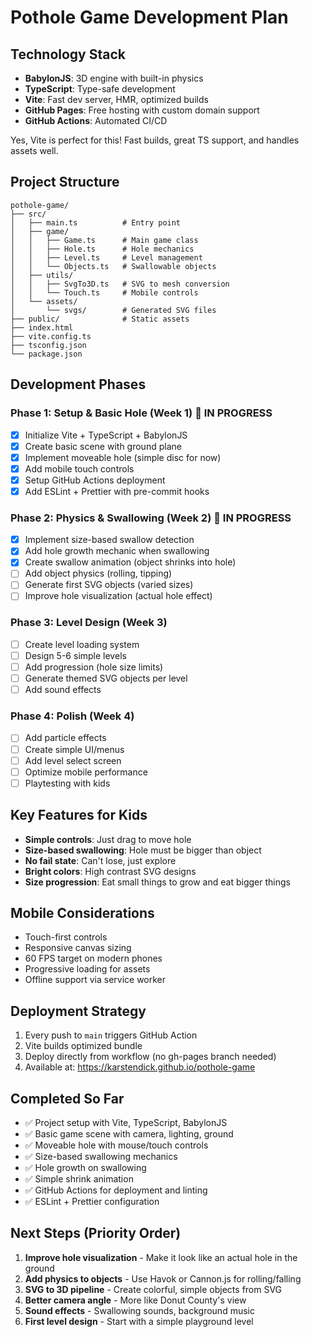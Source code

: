 # Pothole Game Development Plan

## Technology Stack
- **BabylonJS**: 3D engine with built-in physics
- **TypeScript**: Type-safe development
- **Vite**: Fast dev server, HMR, optimized builds
- **GitHub Pages**: Free hosting with custom domain support
- **GitHub Actions**: Automated CI/CD

Yes, Vite is perfect for this! Fast builds, great TS support, and handles assets well.

## Project Structure
```
pothole-game/
├── src/
│   ├── main.ts          # Entry point
│   ├── game/
│   │   ├── Game.ts      # Main game class
│   │   ├── Hole.ts      # Hole mechanics
│   │   ├── Level.ts     # Level management
│   │   └── Objects.ts   # Swallowable objects
│   ├── utils/
│   │   ├── SvgTo3D.ts   # SVG to mesh conversion
│   │   └── Touch.ts     # Mobile controls
│   └── assets/
│       └── svgs/        # Generated SVG files
├── public/              # Static assets
├── index.html
├── vite.config.ts
├── tsconfig.json
└── package.json
```

## Development Phases

### Phase 1: Setup & Basic Hole (Week 1) 🚧 IN PROGRESS
- [x] Initialize Vite + TypeScript + BabylonJS
- [x] Create basic scene with ground plane
- [x] Implement moveable hole (simple disc for now)
- [x] Add mobile touch controls
- [x] Setup GitHub Actions deployment
- [x] Add ESLint + Prettier with pre-commit hooks

### Phase 2: Physics & Swallowing (Week 2) 🚧 IN PROGRESS
- [x] Implement size-based swallow detection
- [x] Add hole growth mechanic when swallowing
- [x] Create swallow animation (object shrinks into hole)
- [ ] Add object physics (rolling, tipping)
- [ ] Generate first SVG objects (varied sizes)
- [ ] Improve hole visualization (actual hole effect)

### Phase 3: Level Design (Week 3)
- [ ] Create level loading system
- [ ] Design 5-6 simple levels
- [ ] Add progression (hole size limits)
- [ ] Generate themed SVG objects per level
- [ ] Add sound effects

### Phase 4: Polish (Week 4)
- [ ] Add particle effects
- [ ] Create simple UI/menus
- [ ] Add level select screen
- [ ] Optimize mobile performance
- [ ] Playtesting with kids

## Key Features for Kids
- **Simple controls**: Just drag to move hole
- **Size-based swallowing**: Hole must be bigger than object
- **No fail state**: Can't lose, just explore
- **Bright colors**: High contrast SVG designs
- **Size progression**: Eat small things to grow and eat bigger things

## Mobile Considerations
- Touch-first controls
- Responsive canvas sizing
- 60 FPS target on modern phones
- Progressive loading for assets
- Offline support via service worker

## Deployment Strategy
1. Every push to `main` triggers GitHub Action
2. Vite builds optimized bundle
3. Deploy directly from workflow (no gh-pages branch needed)
4. Available at: https://karstendick.github.io/pothole-game

## Completed So Far
- ✅ Project setup with Vite, TypeScript, BabylonJS
- ✅ Basic game scene with camera, lighting, ground
- ✅ Moveable hole with mouse/touch controls
- ✅ Size-based swallowing mechanics
- ✅ Hole growth on swallowing
- ✅ Simple shrink animation
- ✅ GitHub Actions for deployment and linting
- ✅ ESLint + Prettier configuration

## Next Steps (Priority Order)
1. **Improve hole visualization** - Make it look like an actual hole in the ground
2. **Add physics to objects** - Use Havok or Cannon.js for rolling/falling
3. **SVG to 3D pipeline** - Create colorful, simple objects from SVG
4. **Better camera angle** - More like Donut County's view
5. **Sound effects** - Swallowing sounds, background music
6. **First level design** - Start with a simple playground level
